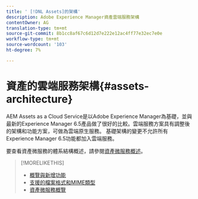 ```yaml
---
title: ' [!DNL Assets]的架構'
description: Adobe Experience Manager資產雲端服務架構
contentOwner: AG
translation-type: tm+mt
source-git-commit: 8b1cc8af67c6d12d7e222e12ac4ff77e32ec7e0e
workflow-type: tm+mt
source-wordcount: '103'
ht-degree: 7%

---
```



# 資產的雲端服務架構{#assets-architecture}

AEM Assets as a Cloud Service是以Adobe Experience Manager為基礎，並與最新的Experience Manager 6.5產品做了很好的比較。雲端服務方案具有調整後的架構和功能方案，可做為雲端原生服務。 基礎架構的變更不允許所有Experience Manager 6.5功能都加入雲端服務。

要查看資產微服務的體系結構概述，請參閱[資產微服務概述](asset-microservices-overview.md#asset-microservices-architecture)。

>[!MORELIKETHIS]
>
>* [概覽與新增功能](/help/assets/overview.md)
>* [支援的檔案格式和MIME類型](file-format-support.md)
>* [資產微服務概覽](asset-microservices-overview.md)

